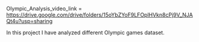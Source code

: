 Olympic_Analysis_video_link = https://drive.google.com/drive/folders/15oYbZYoF9LFOplHVkn8cPj9V_NJAQt4u?usp=sharing

In this project I have  analyzed different Olympic games dataset.
